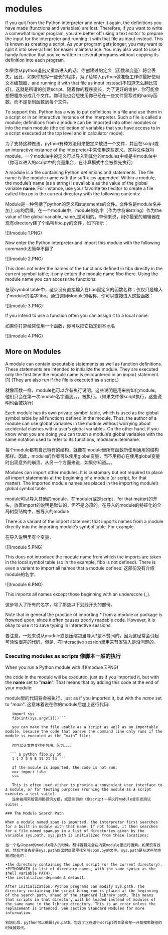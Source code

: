 # modules

If you quit from the Python interpreter and enter it again, the definitions you have made (functions and variables) are lost. Therefore, if you want to write a somewhat longer program, you are better off using a text editor to prepare the input for the interpreter and running it with that file as input instead. This is known as creating a script. As your program gets longer, you may want to split it into several files for easier maintenance. You may also want to use a handy function that you’ve written in several programs without copying its definition into each program.

如果你从python退出又重新进入的话，你创建过的定义（函数和变量）将会丢失。因此，如果你想写一些长的程序，为了给输入python做准备工作你最好使用文本编辑器，and running it with that file as input instead(不知道怎么翻比较好)。这就是所谓的创建script。随着你的程序变长，为了更好的维护，你可能会想把程序分成几个文件。你可能也会想使用你已经在一些文件里写过的hardy函数，而不是复制函数到每个文件。



To support this, Python has a way to put definitions in a file and use them in a script or in an interactive instance of the interpreter. Such a file is called a module; definitions from a module can be imported into other modules or into the main module (the collection of variables that you have access to in a script executed at the top level and in calculator mode).

为了支持这种做法，python有种方法用来把定义放进一个文件，并且在script或an interactive instance of the interpreter中来使用这些定义。这种文件就叫module。一个module中的定义可以导入到其他的modules中或是主module中（你可以进入的script中的变量集合，在计算模式中会被优先执行）



A module is a file containing Python definitions and statements. The file name is the module name with the suffix .py appended. Within a module, the module’s name (as a string) is available as the value of the global variable __name__. For instance, use your favorite text editor to create a file called fibo.py in the current directory with the following contents:

Module是一种包括了python的定义和statements的文件。文件名是module名并加上.py的后缀。在一个module中，module的名字（作为字符串string）作为the value of the global variable_name_是可用的。举例来说，用你最爱的编辑器在现有directory建了个名叫fibo.py的文件，如下所示：

![](module 1.PNG)


Now enter the Python interpreter and import this module with the following command:太简单不翻了


![](module 2.PNG)


This does not enter the names of the functions defined in fibo directly in the current symbol table; it only enters the module name fibo there. Using the module name you can access the functions:

在现symbol table中，这步没有直接输入在fibo里定义的函数名称；仅仅只是输入了module的名字fibo。通过调用Module的名称，你可以直接进入这些函数：

![](module 3.PNG)



If you intend to use a function often you can assign it to a local name:

如果你打算经常使用一个函数，你可以把它指定到本地名

![](module 4.PNG)


## More on Modules
A module can contain executable statements as well as function definitions. These statements are intended to initialize the module. They are executed only the first time the module name is encountered in an import statement. [1] (They are also run if the file is executed as a script.)

就像函数一样，module也可以含有执行说明。这些说明是用来初如化module。他们只会在第一次module名字遇到。。。被执行。（如果文件像script执行，这些说明也会被执行）


Each module has its own private symbol table, which is used as the global symbol table by all functions defined in the module. Thus, the author of a module can use global variables in the module without worrying about accidental clashes with a user’s global variables. On the other hand, if you know what you are doing you can touch a module’s global variables with the same notation used to refer to its functions, modname.itemname.

每个module都有自己特有的结构，就像在module里所有函数所使用通用的结构那样。因此，module的作者可以使用global变量，而不用担心在使用global变量时出现意外的崩溃。从另一个方面来说，如果你知道。。。

Modules can import other modules. It is customary but not required to place all import statements at the beginning of a module (or script, for that matter). The imported module names are placed in the importing module’s global symbol table.

module可以导入其他的module。在module(或是script，for that matter)的开头，放置import的说明是默认的，但不是必须的。在导入的module的特征化的全局树型结构中，被导入的module

There is a variant of the import statement that imports names from a module directly into the importing module’s symbol table. For example

在导入说明里有个变量，

![](module 5.PNG)


This does not introduce the module name from which the imports are taken in the local symbol table (so in the example, fibo is not defined).
There is even a variant to import all names that a module defines:
这部份没有介绍module的名字，

![](module 6.PNG)

This imports all names except those beginning with an underscore (_).

这步导入了所有的名字，除了那些以下划线开头的部份。

Note that in general the practice of importing * from a module or package is frowned upon, since it often causes poorly readable code. However, it is okay to use it to save typing in interactive sessions.

要注意，一般来说从module或是压缩包里导入*是不赞同的，因为这经常会引起可读性很差的代码。但是，在interactive session里用来节省输入是没问题的。

### Executing modules as scripts 像脚本一般的执行

When you run a Python module with
![](module 7.PNG)

the code in the module will be executed, just as if you imported it, but with the __name__ set to "__main__". That means that by adding this code at the end of your module:

module里的代码将会被执行，just as if you imported it, but with the  _name_ set to "_main_". 这意味着说在你的module后加上这行代码:

```if _name_ == "_main_":  
   import sys  
   fib(int(sys.argv[1]))```
   
   you can make the file usable as a script as well as an importable module, because the code that parses the command line only runs if the module is executed as the “main” file:
   
   你可以让文件变得不可用，因为。。。。
   
  ``` $ python fibo.py 50  
   1 1 2 3 5 8 13 21 34 ``` 
   
   If the module is imported, the code is not run:
   >>> import fibo
   >>>
   
   This is often used either to provide a convenient user interface to a module, or for testing purposes (running the module as a script executes a test suite).
   这常被用来给使用都提供方便，或是测目的（像script一样执行module会引发测试suite）.
   
### The Module Search Path

When a module named spam is imported, the interpreter first searches for a built-in module with that name. If not found, it then searches for a file named spam.py in a list of directories given by the variable sys.path. sys.path is initialized from these locations:

当一个名中spam的module导入的时候，翻译器首先会在内置module里进行搜索。如果没有找到，然后才会去变量sys.path给出的目录里找名叫spam.py的文件。sys.path是从这些地方被初始化的：

•the directory containing the input script (or the current directory).
•PYTHONPATH (a list of directory names, with the same syntax as the shell variable PATH).
•the installation-dependent default.

After initialization, Python programs can modify sys.path. The directory containing the script being run is placed at the beginning of the search path, ahead of the standard library path. This means that scripts in that directory will be loaded instead of modules of the same name in the library directory. This is an error unless the replacement is intended. See section Standard Modules for more information.

初始化后，python可以编辑sys.path。包含了正在运行script的目录会在一开始搜索路径的时候被取代。
   